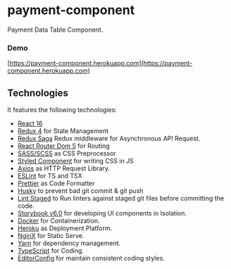 # payment-component

Payment Data Table Component.

### Demo
[https://payment-component.herokuapp.com](https://payment-component.herokuapp.com)

## Technologies
It features the following technologies:

- [React 16](https://github.com/facebook/react)
- [Redux 4](https://redux.js.org/) for State Management
- [Redux Saga](https://github.com/redux-saga/redux-saga) Redux middleware for Asynchronous API Request.
- [React Router Dom 5](https://github.com/ReactTraining/react-router) for Routing
- [SASS/SCSS](https://sass-lang.com/) as CSS Preprocessor
- [Styled Component](https://github.com/styled-components/styled-components) for writing CSS in JS
- [Axios](https://github.com/axios/axios) as HTTP Request Library.
- [ESLint](http://eslint.org/) for TS and TSX
- [Prettier](https://prettier.io) as Code Formatter
- [Husky](https://github.com/typicode/husky) to prevent bad git commit & git push
- [Lint Staged](https://github.com/okonet/lint-staged) to Run linters against staged git files before committing the code.
- [Storybook v6.0](https://storybook.js.org) for developing UI components in Isolation.
- [Docker](https://www.docker.com) for Containerization.
- [Heroku](https://www.docker.com) as Deployment Platform.
- [NginX](https://www.nginx.com/) for Static Serve.
- [Yarn](https://classic.yarnpkg.com/en/) for dependency management.
- [TypeScript](https://www.typescriptlang.org/) for Coding.
- [EditorConfig](https://editorconfig.org/) for maintain consistent coding styles.
